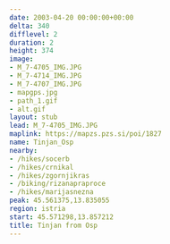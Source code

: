 ```yaml
---
date: 2003-04-20 00:00:00+00:00
delta: 340
difflevel: 2
duration: 2
height: 374
image:
- M_7-4705_IMG.JPG
- M_7-4714_IMG.JPG
- M_7-4707_IMG.JPG
- mapgps.jpg
- path_1.gif
- alt.gif
layout: stub
lead: M_7-4705_IMG.JPG
maplink: https://mapzs.pzs.si/poi/1827
name: Tinjan_Osp
nearby:
- /hikes/socerb
- /hikes/crnikal
- /hikes/zgornjikras
- /biking/rizanapraproce
- /hikes/marijasnezna
peak: 45.561375,13.835055
region: istria
start: 45.571298,13.857212
title: Tinjan from Osp
---
```

